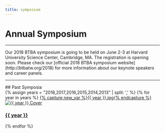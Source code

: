```yaml
---
title: symposium
---
```


<div class="row align-items-center py-auto my-auto py-md-5 my-md-5">
    <div class="col-12 col-md col-lg-5">
        <h1 class="display-1">
            Annual Symposium
        </h1>
    </div>
    <div class="col-12 col-md">
        <hr>
        <!-- <img src="{{ "/assets/img/btba_logo.png" | absolute_url }}" alt="BTBA logo" class="float-left p-4" width="150"> -->
        <p class="">
            Our 2018 BTBA symposium is going to be held on June 2-3 at Harvard University Science Center, Cambridge, MA. The registration is opening soon. Please check our [official 2018 BTBA symposium website](http://btbatw.org/2018) for more information about our keynote speakers and career panels.
        </p>
    </div>
</div>


<hr class="mt-5 mb-4" />
## Past Symposia

<div class="row">
    {% assign years = "2018,2017,2016,2015,2014,2013" | split: ',' %}
    {% for year in years %}
    <a class="col-4 col-md-3 col-lg-2" href="http://btbatw.org/{{ year }}/">
        {% capture new_var %}{{ year }}.jpg{% endcapture %}
        <img src="{{ '/assets/img/symposium_cover/symposium_pb-' | append: new_var | absolute_url }}" alt="{{ year }} Cover">
        <h3 class="text-center btn-link">{{ year }}</h3>
    </a>
    {% endfor %}
</div>


